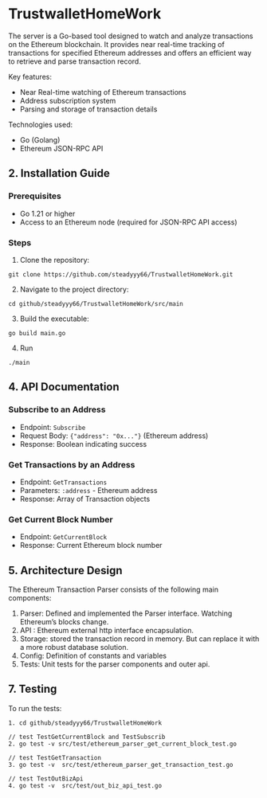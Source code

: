 # TrustwalletHomeWork

The server is a Go-based tool designed to watch and analyze transactions on the Ethereum blockchain. It provides near real-time tracking of transactions for specified Ethereum addresses and offers an efficient way to retrieve and parse transaction record.

Key features:
- Near Real-time watching of Ethereum transactions
- Address subscription system
- Parsing and storage of transaction details

Technologies used:
- Go (Golang)
- Ethereum JSON-RPC API

## 2. Installation Guide

### Prerequisites
- Go 1.21 or higher
- Access to an Ethereum node (required for JSON-RPC API access)

### Steps
1. Clone the repository:
```
git clone https://github.com/steadyyy66/TrustwalletHomeWork.git
```
2. Navigate to the project directory:
```
cd github/steadyyy66/TrustwalletHomeWork/src/main
```
3. Build the executable:
```
go build main.go
```
4. Run
```
./main
```

## 4. API Documentation

### Subscribe to an Address
- Endpoint: `Subscribe`
- Request Body: `{"address": "0x..."}` (Ethereum address)
- Response: Boolean indicating success

### Get Transactions by an Address
- Endpoint: `GetTransactions`
- Parameters: `:address` - Ethereum address
- Response: Array of Transaction objects

### Get Current Block Number
- Endpoint: `GetCurrentBlock`
- Response: Current Ethereum block number

## 5. Architecture Design

The Ethereum Transaction Parser consists of the following main components:
1. Parser: Defined and implemented the Parser interface. Watching Ethereum’s blocks change.
2. API : Ethereum external http interface encapsulation.
3. Storage: stored the transaction record in memory. But can replace it with a more robust database solution.
4. Config: Definition of constants and variables
5. Tests: Unit tests for the parser components and outer api.
## 7. Testing
To run the tests:
```
1. cd github/steadyyy66/TrustwalletHomeWork

// test TestGetCurrentBlock and TestSubscrib
2. go test -v src/test/ethereum_parser_get_current_block_test.go

// test TestGetTransaction
3. go test -v  src/test/ethereum_parser_get_transaction_test.go

// test TestOutBizApi
4. go test -v  src/test/out_biz_api_test.go 

```
